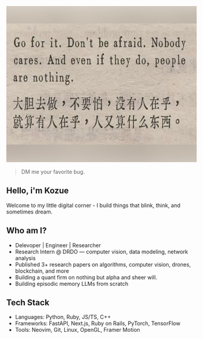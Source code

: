 <p align="center">
<!--     <img width="100%" height="10%" src="Whose%20dream%20is%20it_.jpg"> -->
    <img width="736px" height="414px" src="IMG_9839.jpeg">
</p>
  
>DM me your favorite bug.
  
## Hello, i'm Kozue

Welcome to my little digital corner - I build things that blink, think, and sometimes dream.

## Who am I?
- Delevoper | Engineer | Researcher
- Research Intern @ DRDO — computer vision, data modeling, network analysis
- Published 3+ research papers on algorithms, computer vision, drones, blockchain, and more
- Building a quant firm on nothing but alpha and sheer will.
- Building episodic memory LLMs from scratch

## Tech Stack

- Languages:    Python, Ruby, JS/TS, C++
- Frameworks:   FastAPI, Next.js, Ruby on Rails, PyTorch, TensorFlow
- Tools:        Neovim, Git, Linux, OpenGL, Framer Motion
